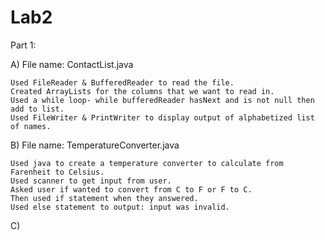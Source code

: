 # Lab2

Part 1: 


  A) File name: ContactList.java
  
    Used FileReader & BufferedReader to read the file. 
    Created ArrayLists for the columns that we want to read in. 
    Used a while loop- while bufferedReader hasNext and is not null then add to list. 
    Used FileWriter & PrintWriter to display output of alphabetized list of names. 
    
  
  B) File name: TemperatureConverter.java
  
    Used java to create a temperature converter to calculate from Farenheit to Celsius. 
    Used scanner to get input from user. 
    Asked user if wanted to convert from C to F or F to C. 
    Then used if statement when they answered. 
    Used else statement to output: input was invalid. 
    
    
  C)
